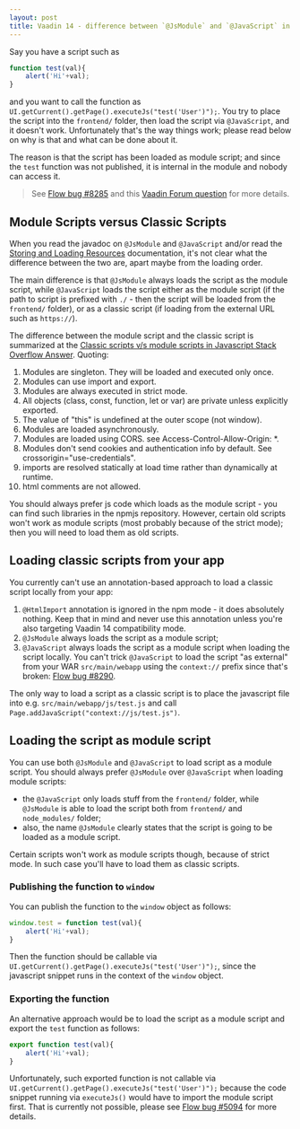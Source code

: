 ```yaml
---
layout: post
title: Vaadin 14 - difference between `@JsModule` and `@JavaScript` in npm mode
---
```


Say you have a script such as

```javascript
function test(val){
    alert('Hi'+val);
}
```

and you want to call the function as `UI.getCurrent().getPage().executeJs("test('User')");`.
You try to place the script into the `frontend/` folder, then load the script via `@JavaScript`, and it doesn't work.
Unfortunately that's the way things work; please read below on why is that and what can be done about it.

The reason is that the script has been loaded as module script; and since the `test` function was not published,
it is internal in the module and nobody can access it.

> See [Flow bug #8285](https://github.com/vaadin/flow/issues/8285) and this
[Vaadin Forum question](https://vaadin.com/forum/thread/18116726/javascript-function-defined-in-jsfile-used-by-javascript-annotation-is-n)
for more details.

## Module Scripts versus Classic Scripts

When you read the javadoc on `@JsModule` and `@JavaScript` and/or read the
[Storing and Loading Resources](https://vaadin.com/docs/v14/flow/importing-dependencies/tutorial-ways-of-importing.html)
documentation, it's not clear what the difference between the two are, apart maybe from
the loading order.

The main difference is that `@JsModule` always loads the script as the module script,
while `@JavaScript` loads the script either as the module script (if the path to script is prefixed with `./` - then the script will be loaded from the `frontend/` folder),
or as a classic script (if loading from the external URL such as `https://`).

The difference between the module script and the classic script is summarized at the
[Classic scripts v/s module scripts in Javascript Stack Overflow Answer](https://stackoverflow.com/a/53821485/377320).
Quoting:

1. Modules are singleton. They will be loaded and executed only once.
2. Modules can use import and export.
3. Modules are always executed in strict mode.
4. All objects (class, const, function, let or var) are private unless explicitly exported.
5. The value of "this" is undefined at the outer scope (not window).
6. Modules are loaded asynchronously.
7. Modules are loaded using CORS. see Access-Control-Allow-Origin: *.
8. Modules don't send cookies and authentication info by default. See crossorigin="use-credentials".
9. imports are resolved statically at load time rather than dynamically at runtime.
10. html comments are not allowed.

You should always prefer js code which loads as the module script - you can find such libraries in the npmjs
repository. However, certain old scripts won't work as module scripts (most probably because of the strict mode);
then you will need to load them as old scripts.

## Loading classic scripts from your app

You currently can't use an annotation-based approach to load a classic script locally from your app:

1. `@HtmlImport` annotation is ignored in the npm mode - it does absolutely nothing. Keep that in mind and never
    use this annotation unless you're also targeting Vaadin 14 compatibility mode.
2. `@JsModule` always loads the script as a module script;
3. `@JavaScript` always loads the script as a module script when loading the script locally.
   You can't trick `@JavaScript` to load the script "as external" from your WAR `src/main/webapp` using
   the `context://` prefix since that's broken: [Flow bug #8290](https://github.com/vaadin/flow/issues/8290).

The only way to load a script as a classic script is to place the javascript file into
e.g. `src/main/webapp/js/test.js` and call `Page.addJavaScript("context://js/test.js")`.

## Loading the script as module script

You can use both `@JsModule` and `@JavaScript` to load script as a module script.
You should always prefer `@JsModule` over `@JavaScript` when loading module scripts:

* the `@JavaScript` only loads stuff from the `frontend/` folder, while `@JsModule` is able to
load the script both from `frontend/` and `node_modules/` folder;
* also, the name `@JsModule` clearly states that the script is going to be loaded as a module script.

Certain scripts won't work as module scripts though, because of strict mode.
In such case you'll have to load them as classic scripts.

### Publishing the function to `window`

You can publish the function to the `window` object as follows:

```javascript
window.test = function test(val){
    alert('Hi'+val);
}
```

Then the function should be callable via `UI.getCurrent().getPage().executeJs("test('User')");`,
since the javascript snippet runs in the context of the `window` object.

### Exporting the function

An alternative approach would be to load the script as a module script and export the `test` function as follows:

```javascript
export function test(val){
    alert('Hi'+val);
}
```

Unfortunately, such exported function is not callable via `UI.getCurrent().getPage().executeJs("test('User')");`
because the code snippet running via `executeJs()` would have to import the module script first.
That is currently not possible, please see [Flow bug #5094](https://github.com/vaadin/flow/issues/5094)
for more details.

